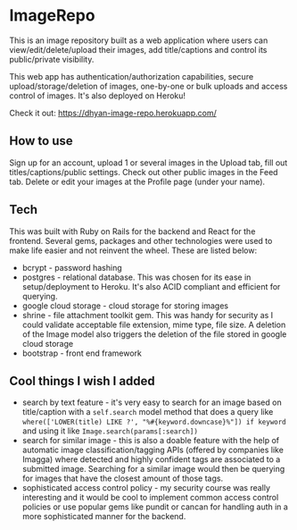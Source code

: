 # ImageRepo
This is an image repository built as a web application where users can view/edit/delete/upload their images, add title/captions and control its public/private visibility. 

This web app has authentication/authorization capabilities, secure upload/storage/deletion of images, one-by-one or bulk uploads and access control of images. It's also deployed on Heroku!

Check it out: https://dhyan-image-repo.herokuapp.com/

## How to use
Sign up for an account, upload 1 or several images in the Upload tab, fill out titles/captions/public settings. Check out other public images in the Feed tab. Delete or edit your images at the Profile page (under your name).

## Tech

This was built with Ruby on Rails for the backend and React for the frontend. Several gems, packages and other technologies were used to make life easier and not reinvent the wheel. 
These are listed below:
* bcrypt - password hashing
* postgres - relational database. This was chosen for its ease in setup/deployment to Heroku. It's also ACID compliant and efficient for querying.
* google cloud storage - cloud storage for storing images
* shrine - file attachment toolkit gem. This was handy for security as I could validate acceptable file extension, mime type, file size. A deletion of the Image model also triggers the deletion of the file stored in google cloud storage
* bootstrap - front end framework

## Cool things I wish I added
* search by text feature - it's very easy to search for an image based on title/caption with a `self.search` model method that does a query like `where(['LOWER(title) LIKE ?', "%#{keyword.downcase}%"]) if keyword` and using it like `Image.search(params[:search])`
* search for similar image - this is also a doable feature with the help of automatic image classification/tagging APIs (offered by companies like Imagga) where detected and highly confident tags are associated to a submitted image. Searching for a similar image would then be querying for images that have the closest amount of those tags.
* sophisticated access control policy - my security course was really interesting and it would be cool to implement common access control policies or use popular gems like pundit or cancan for handling auth in a more sophisticated manner for the backend. 
